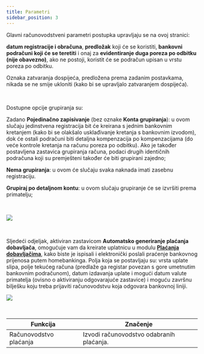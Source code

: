 ```yaml
---
title: Parametri
sidebar_position: 3
---
```


Glavni računovodstveni parametri postupka upravljaju se na ovoj stranici:

**datum registracije i obračuna**, **predložak** koji će se koristiti, **bankovni podračuni koji će se teretiti** i onaj za **evidentiranje duga poreza po odbitku (nije obavezno)**, ako ne postoji, koristit će se podračun upisan u vrstu poreza po odbitku.  

Oznaka zatvaranja dospijeća, predložena prema zadanim postavkama, nikada se ne smije ukloniti (kako bi se upravljalo zatvaranjem dospijeća).

 

Dostupne opcije grupiranja su:

Zadano **Pojedinačno zapisivanje** (bez oznake **Konta grupiranja**): u ovom slučaju jedinstvena registracija bit će kreirana s jednim bankovnim kretanjem (kako bi se olakšalo usklađivanje kretanja s bankovnim izvodom), dok će ostali podračuni biti detaljna kompenzacija po kompenzacijama (do veće kontrole kretanja na računu poreza po odbitku). Ako je također postavljena zastavica grupiranja računa, podaci drugih identičnih podračuna koji su premješteni također će biti grupirani zajedno;

**Nema grupiranja**: u ovom će slučaju svaka naknada imati zasebnu registraciju.  

**Grupiraj po detaljnom kontu**: u ovom slučaju grupiranje će se izvršiti prema primatelju;  

 

![](/img/it-it/finance-area/professional-men/accounting/payments-accounting/parameters/image01.png)

 

Sljedeći odjeljak, aktiviran zastavicom **Automatsko generiranje plaćanja dobavljača**, omogućuje vam da kreirate uplatnicu u modulu **[Plaćanja dobavljačima](/docs/treasury/vendors-payments/create-vendor-payments)**, kako biste je ispisali i elektronički poslali praćenje bankovnog prijenosa putem homebankinga. Polja koja se postavljaju su: vrsta uplate slipa, polje tekućeg računa (predlaže ga registar povezan s gore umetnutim bankovnim podračunom), datum izdavanja uplate i mogući datum valute primatelja (ovisno o aktiviranju odgovarajuće zastavice) i moguću završnu bilješku koju treba prijaviti računovodstvu koja odgovara bankovnoj liniji.  

![](/img/it-it/finance-area/professional-men/accounting/payments-accounting/parameters/image02.png)

 



| Funkcija | Značenje |
| --- | --- |
| Računovodstvo plaćanja | Izvodi računovodstvo odabranih plaćanja. |